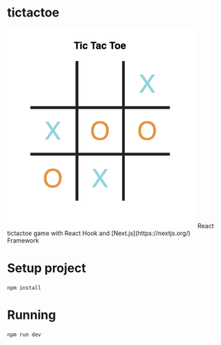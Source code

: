 # tictactoe
<img src="https://github.com/NSLog0/tictactoe/blob/master/images/screenshot.png" width="440">
React tictactoe game with React Hook and [Next.js](https://nextjs.org/) Framework

# Setup project
```npm install```

# Running
```npm run dev```
